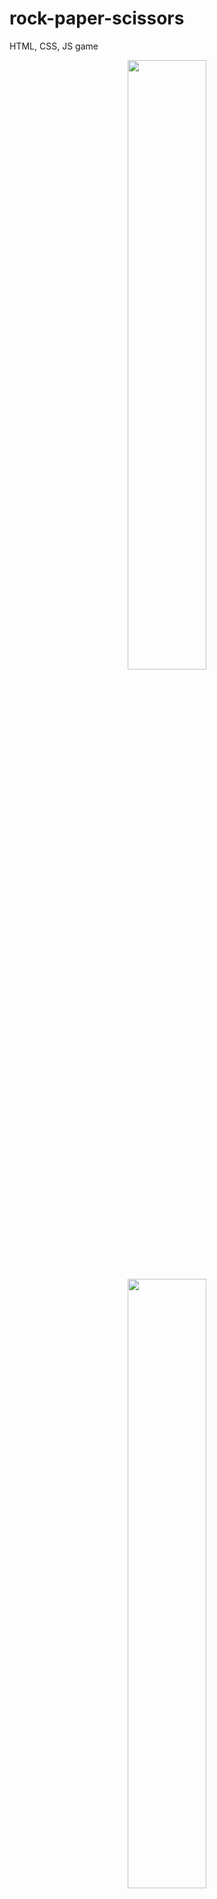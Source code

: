 # rock-paper-scissors
HTML, CSS, JS game

<p align="center">
  <img src="https://user-images.githubusercontent.com/27769280/135724108-21b4ba45-a685-4153-9b0f-4f7a4311b80e.png" width="50%" height="50%">
  <img src="https://user-images.githubusercontent.com/27769280/135724111-07af426d-5b8c-4d61-8528-acad1cb47a24.png" width="50%" height="50%">
</p>
